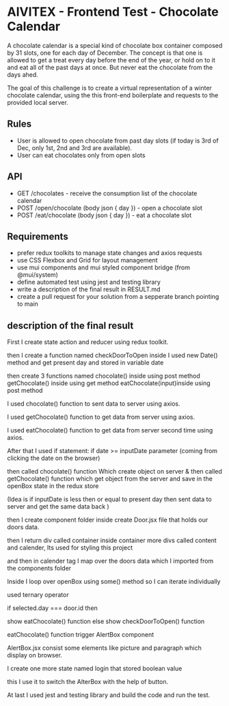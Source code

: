 # AIVITEX - Frontend Test - Chocolate Calendar

A chocolate calendar is a special kind of chocolate box container composed by 31 slots, one for each day of December.
The concept is that one is allowed to get a treat every day before the end of the year, or hold on to it and eat all of the past days at once. But never eat the chocolate from the days ahed.

The goal of this challenge is to create a virtual representation of a winter chocolate calendar, using the this front-end boilerplate and requests to the provided local server.

## Rules

- User is allowed to open chocolate from past day slots (if today is 3rd of Dec, only 1st, 2nd and 3rd are available).
- User can eat chocolates only from open slots

## API

- GET /chocolates - receive the consumption list of the chocolate calendar
- POST /open/chocolate (body json { day }) - open a chocolate slot
- POST /eat/chocolate (body json { day }) - eat a chocolate slot

## Requirements

- prefer redux toolkits to manage state changes and axios requests
- use CSS Flexbox and Grid for layout management
- use mui components and mui styled component bridge (from @mui/system)
- define automated test using jest and testing library
- write a description of the final result in RESULT.md
- create a pull request for your solution from a sepperate branch pointing to main

## description of the final result

First I create state action and reducer using redux toolkit.

then I create a function named checkDoorToOpen inside I used new Date() method and get present day and stored in variable date

then create 3 functions named
chocolate() inside using post method
getChocolate() inside using get method
eatChocolate(input)inside using post method

I used chocolate() function to sent data to server using axios.

I used getChocolate() function to get data from server using axios.

I used eatChocolate() function to get data from server second time using axios.

After that I used if statement: if date >= inputDate parameter (coming from clicking the date on the browser)

then called chocolate() function
Which create object on server
&
then called getChocolate() function
which get object from the server
and save in the openBox state in the redux store

(Idea is if inputDate is less then or equal to present day then sent data to server and get the same data back
)

then I create component folder inside create Door.jsx file that holds our doors data.

then I return div called container inside container more divs called content and calender, Its used for styling this project

and then in calender tag I map over the doors data which I imported from the components folder

Inside I loop over openBox using some() method so I can iterate individually

used ternary operator

if selected.day === door.id then

show eatChocolate() function else show checkDoorToOpen() function

eatChocolate() function trigger AlertBox component

AlertBox.jsx consist some elements like picture and paragraph which display on browser.

I create one more state named login that stored boolean value

this I use it to switch the AlterBox with the help of button.

At last I used jest and testing library and build the code and run the test.
